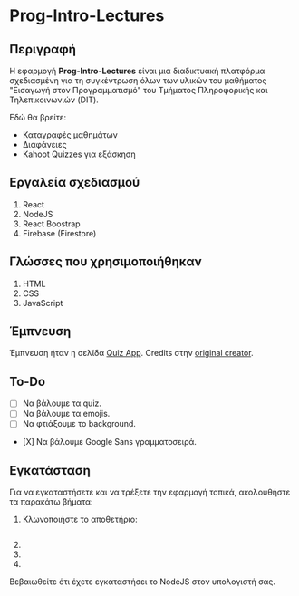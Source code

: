 # Prog-Intro-Lectures

## Περιγραφή
Η εφαρμογή **Prog-Intro-Lectures** είναι μια διαδικτυακή πλατφόρμα σχεδιασμένη για τη συγκέντρωση όλων των υλικών του μαθήματος "Εισαγωγή στον Προγραμματισμό" του Τμήματος Πληροφορικής και Τηλεπικοινωνιών (DIT).

Εδώ θα βρείτε:
- Καταγραφές μαθημάτων
- Διαφάνειες
- Kahoot Quizzes για εξάσκηση

## Εργαλεία σχεδιασμού
1. React
2. NodeJS
3. React Boostrap
4. Firebase (Firestore)

## Γλώσσες που χρησιμοποιήθηκαν
1. HTML
2. CSS
3. JavaScript

## Έμπνευση
Έμπνευση ήταν η σελίδα [Quiz App](https://starlit-daffodil-2e4733.netlify.app/). Credits στην [original creator](https://github.com/matinanadali).

## To-Do

- [ ] Να βάλουμε τα quiz.
- [ ] Να βάλουμε τα emojis.
- [ ] Να φτιάξουμε το background.
- [Χ] Να βάλουμε Google Sans γραμματοσειρά.

## Εγκατάσταση
Για να εγκαταστήσετε και να τρέξετε την εφαρμογή τοπικά, ακολουθήστε τα παρακάτω βήματα:

1. Κλωνοποιήστε το αποθετήριο:
```console

```
2. 

3. 

4. 

Βεβαιωθείτε ότι έχετε εγκαταστήσει το NodeJS στον υπολογιστή σας.